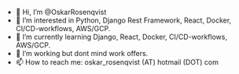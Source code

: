 - 👋 Hi, I’m @OskarRosenqvist
- 👀 I’m interested in Python, Django Rest Framework, React, Docker, CI/CD-workflows, AWS/GCP.
- 🌱 I’m currently learning Django, React, Docker, CI/CD-workflows, AWS/GCP.
- 💞️ I’m working but dont mind work offers.
- 📫 How to reach me: oskar_rosenqvist (AT) hotmail (DOT) com 
